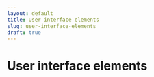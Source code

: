 ```yaml
---
layout: default
title: User interface elements
slug: user-interface-elements
draft: true
---
```


# User interface elements
